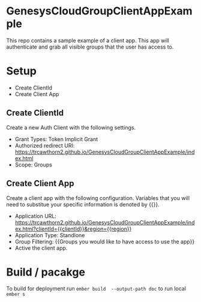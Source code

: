 # GenesysCloudGroupClientAppExample
This repo contains a sample example of a client app. This app will authenticate and grab all visible groups that the user has access to. 

# Setup
* Create ClientId
* Create Client App

## Create ClientId
Create a new Auth Client with the following settings.
* Grant Types: Token Implicit Grant
* Authorized redirect URI: https://trcawthorn2.github.io/GenesysCloudGroupClientAppExample/index.html
* Scope: Groups
## Create Client App
Create a client app with the following configuration. Variables that you will need to substitue your specific information is denoted by {{}}.
* Application URL: https://trcawthorn2.github.io/GenesysCloudGroupClientAppExample/index.html?clientId={{clientId}}&region={{region}}
* Application Type: Standlone
* Group Filtering: {{Groups you would like to have access to use the app}}
* Active the client app. 

# Build / pacakge
To build for deployment run `ember build  --output-path doc`
to run local `ember s`